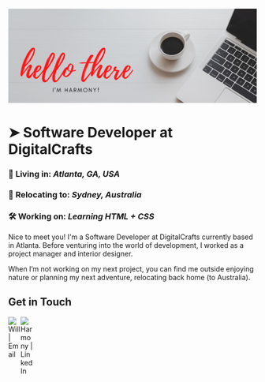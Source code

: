 ![](https://github.com/harmonytrevena/harmonytrevena/blob/master/ReadMe_Cover_Photo.png)

# ➤ Software Developer at DigitalCrafts 

### 📍 **Living in:**  *Atlanta, GA, USA* 
### 📍 **Relocating to:**  *Sydney, Australia* 
### 🛠️ **Working on:**  *Learning HTML + CSS* 

Nice to meet you! I'm a Software Developer at DigitalCrafts currently based in Atlanta. Before venturing into the world of development, I worked as a project manager and interior designer. 

When I’m not working on my next project, you can find me outside enjoying nature or planning my next adventure, relocating back home (to Australia).

## Get in Touch
  <a href="mailto:harmonytrevena@gmail.com">
    <img align="left" alt="Will | Email" width="25px" src="https://cdn.jsdelivr.net/npm/simple-icons@v3/icons/gmail.svg"/>
  </a>
  <a href="https://www.linkedin.com/in/harmony-trevena/">
    <img align="left" alt="Harmony | LinkedIn" width="25px" src="https://cdn.jsdelivr.net/npm/simple-icons@v3/icons/linkedin.svg" />
  </a>

<!--
**harmonytrevena/harmonytrevena** is a ✨ _special_ ✨ repository because its `README.md` (this file) appears on your GitHub profile.

Here are some ideas to get you started:

- 🔭 I’m currently working on ...
- 🌱 I’m currently learning ...
- 👯 I’m looking to collaborate on ...
- 🤔 I’m looking for help with ...
- 💬 Ask me about ...
- 📫 How to reach me: ...
- 😄 Pronouns: ...
- ⚡ Fun fact: ...
-->
